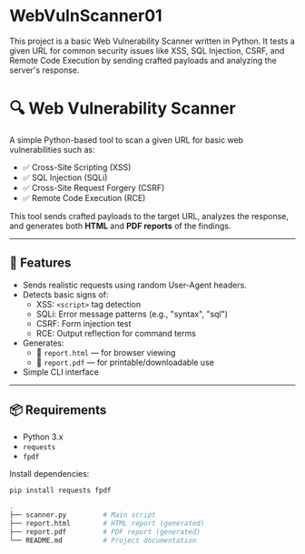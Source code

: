 # WebVulnScanner01
This project is a basic Web Vulnerability Scanner written in Python. It tests a given URL for common security issues like XSS, SQL Injection, CSRF, and Remote Code Execution by sending crafted payloads and analyzing the server's response.
# 🔍 Web Vulnerability Scanner

A simple Python-based tool to scan a given URL for basic web vulnerabilities such as:

- ✅ Cross-Site Scripting (XSS)
- ✅ SQL Injection (SQLi)
- ✅ Cross-Site Request Forgery (CSRF)
- ✅ Remote Code Execution (RCE)

This tool sends crafted payloads to the target URL, analyzes the response, and generates both **HTML** and **PDF reports** of the findings.

---

## 🚀 Features

- Sends realistic requests using random User-Agent headers.
- Detects basic signs of:
  - XSS: `<script>` tag detection
  - SQLi: Error message patterns (e.g., "syntax", "sql")
  - CSRF: Form injection test
  - RCE: Output reflection for command terms
- Generates:
  - 📄 `report.html` — for browser viewing
  - 📄 `report.pdf` — for printable/downloadable use
- Simple CLI interface

---

## 📦 Requirements

- Python 3.x
- `requests`
- `fpdf`

Install dependencies:

```bash
pip install requests fpdf

.
├── scanner.py         # Main script
├── report.html        # HTML report (generated)
├── report.pdf         # PDF report (generated)
└── README.md          # Project documentation

